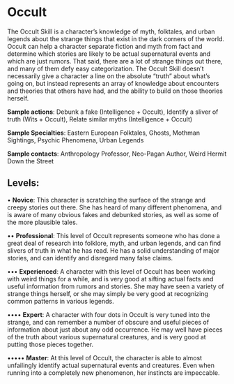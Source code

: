 # Occult
The Occult Skill is a character’s knowledge of myth,
folktales, and urban legends about the strange things that
exist in the dark corners of the world. Occult can help a
character separate fiction and myth from fact and determine
which stories are likely to be actual supernatural events and
which are just rumors. That said, there are a lot of strange
things out there, and many of them defy easy categorization. The Occult Skill doesn’t necessarily give a character
a line on the absolute “truth” about what’s going on, but
instead represents an array of knowledge about encounters
and theories that others have had, and the ability to build
on those theories herself.

**Sample actions**: Debunk a fake (Intelligence + Occult),
Identify a sliver of truth (Wits + Occult), Relate similar myths
(Intelligence + Occult)

**Sample Specialties**: Eastern European Folktales, Ghosts,
Mothman Sightings, Psychic Phenomena, Urban Legends

**Sample contacts**: Anthropology Professor, Neo-Pagan
Author, Weird Hermit Down the Street

## Levels:
• **Novice**: This character is scratching the surface of
the strange and creepy stories out there. She has
heard of many different phenomena, and is aware
of many obvious fakes and debunked stories, as
well as some of the more plausible tales.

•• **Professional**: This level of Occult represents
someone who has done a great deal of research
into folklore, myth, and urban legends, and can
find slivers of truth in what he has read. He has
a solid understanding of major stories, and can
identify and disregard many false claims.

••• **Experienced**: A character with this level of Occult
has been working with weird things for a while,
and is very good at sifting actual facts and useful
information from rumors and stories. She may
have seen a variety of strange things herself, or she
may simply be very good at recognizing common
patterns in various legends.

•••• **Expert**: A character with four dots in Occult is
very tuned into the strange, and can remember a
number of obscure and useful pieces of information about just about any odd occurrence. He
may well have pieces of the truth about various
supernatural creatures, and is very good at putting
those pieces together.

••••• **Master**: At this level of Occult, the character is
able to almost unfailingly identify actual supernatural events and creatures. Even when running
into a completely new phenomenon, her instincts
are impeccable.
